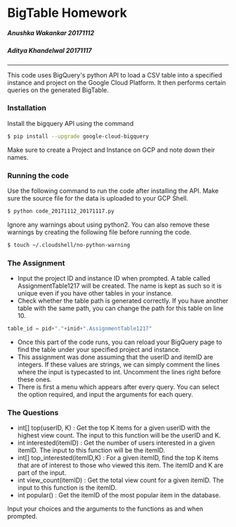 # BigTable Homework
##### Anushka Wakankar 20171112
##### Aditya Khandelwal 20171117
---
This code uses BigQuery's python API to load a CSV table into a specified instance and project on the Google Cloud Platform. It then performs certain queries on the generated BigTable.

### Installation
Install the bigquery API using the command
```sh
$ pip install --upgrade google-cloud-bigquery
```
Make sure to create a Project and Instance on GCP and note down their names.

### Running the code

Use the following command to run the code after installing the API. Make sure the source file for the data is uploaded to your GCP Shell.

```sh
$ python code_20171112_20171117.py
```
Ignore any warnings about using python2. You can also remove these warnings by creating the following file before running the code.
```sh
$ touch ~/.cloudshell/no-python-warning
```

### The Assignment
- Input the project ID and instance ID when prompted. A table called AssignmentTable1217 will be created. The name is kept as such so it is unique even if you have other tables in your instance.
- Check whether the table path is generated correctly. If you have another table with the same path, you can change the path for this table on line 10.
```python
table_id = pid+"."+inid+".AssignmentTable1217"
```
- Once this part of the code runs, you can reload your BigQuery page to find the table under your specified project and instance.
- This assignment was done assuming that the userID and itemID are integers. If these values are strings, we can simply comment the lines where the input is typecasted to int. Uncomment the lines right before these ones.
- There is first a menu which appears after every query. You can select the option required, and input the arguments for each query.

### The Questions
- int[] top(userID, K) : Get the top K items for a given userID with the highest view count. The input to this function will be the userID and K.
- int  interested(itemID) : Get the number of users interested in a given itemID. The input to this function will be the itemID.
- int[] top_interested(itemID,K) : For a given itemID, find the top K items that are of interest to those who viewed this item. The itemID and K are part of the input.
- int view_count(itemID) : Get the total view count for a given itemID. The input to this function is the itemID.
- int popular() : Get the itemID of the most popular item in the database.

Input your choices and the arguments to the functions as and when prompted.
